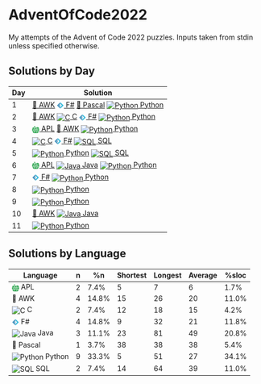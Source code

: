 # AdventOfCode2022
My attempts of the Advent of Code 2022 puzzles. 
Inputs taken from stdin unless specified otherwise.

## Solutions by Day
|Day|Solution|
|-|-|
|1|   [📄 AWK](awk/01.awk)  [<img src="_misc/fsharp.png" alt="F#" style="height: 1em; vertical-align:middle"> F#](fsharp/01.fs)  [📄 Pascal](pascal/01.pas)  [<img src="https://cdn.jsdelivr.net/gh/devicons/devicon/icons/python/python-original.svg" alt="Python" style="height: 1em; vertical-align:middle"> Python](python/01.py) |
|2|   [📄 AWK](awk/02.awk)  [<img src="https://cdn.jsdelivr.net/gh/devicons/devicon/icons/c/c-original.svg" alt="C" style="height: 1em; vertical-align:middle"> C](c/02.c)  [<img src="_misc/fsharp.png" alt="F#" style="height: 1em; vertical-align:middle"> F#](fsharp/02.fs)  [<img src="https://cdn.jsdelivr.net/gh/devicons/devicon/icons/python/python-original.svg" alt="Python" style="height: 1em; vertical-align:middle"> Python](python/02.py) |
|3|   [<img src="_misc/apl.png" alt="APL" style="height: 1em; vertical-align:middle"> APL](apl/03.apl)  [📄 AWK](awk/03.awk)  [<img src="https://cdn.jsdelivr.net/gh/devicons/devicon/icons/python/python-original.svg" alt="Python" style="height: 1em; vertical-align:middle"> Python](python/03.py) |
|4|   [<img src="https://cdn.jsdelivr.net/gh/devicons/devicon/icons/c/c-original.svg" alt="C" style="height: 1em; vertical-align:middle"> C](c/04.c)  [<img src="_misc/fsharp.png" alt="F#" style="height: 1em; vertical-align:middle"> F#](fsharp/04.fs)  [<img src="https://cdn.jsdelivr.net/gh/devicons/devicon/icons/postgresql/postgresql-original.svg" alt="SQL" style="height: 1em; vertical-align:middle"> SQL](sql/04.sql) |
|5|   [<img src="https://cdn.jsdelivr.net/gh/devicons/devicon/icons/python/python-original.svg" alt="Python" style="height: 1em; vertical-align:middle"> Python](python/05.py)  [<img src="https://cdn.jsdelivr.net/gh/devicons/devicon/icons/postgresql/postgresql-original.svg" alt="SQL" style="height: 1em; vertical-align:middle"> SQL](sql/05.sql) |
|6|   [<img src="_misc/apl.png" alt="APL" style="height: 1em; vertical-align:middle"> APL](apl/06.apl)  [<img src="https://cdn.jsdelivr.net/gh/devicons/devicon/icons/java/java-original.svg" alt="Java" style="height: 1em; vertical-align:middle"> Java](java/Day06.java)  [<img src="https://cdn.jsdelivr.net/gh/devicons/devicon/icons/python/python-original.svg" alt="Python" style="height: 1em; vertical-align:middle"> Python](python/06.py) |
|7|   [<img src="_misc/fsharp.png" alt="F#" style="height: 1em; vertical-align:middle"> F#](fsharp/07.fsx)  [<img src="https://cdn.jsdelivr.net/gh/devicons/devicon/icons/python/python-original.svg" alt="Python" style="height: 1em; vertical-align:middle"> Python](python/07.py) |
|8|   [<img src="https://cdn.jsdelivr.net/gh/devicons/devicon/icons/python/python-original.svg" alt="Python" style="height: 1em; vertical-align:middle"> Python](python/08.py) |
|9|   [<img src="https://cdn.jsdelivr.net/gh/devicons/devicon/icons/python/python-original.svg" alt="Python" style="height: 1em; vertical-align:middle"> Python](python/09.py) |
|10|   [📄 AWK](awk/10.awk)  [<img src="https://cdn.jsdelivr.net/gh/devicons/devicon/icons/java/java-original.svg" alt="Java" style="height: 1em; vertical-align:middle"> Java](java/Day10.java) |
|11|   [<img src="https://cdn.jsdelivr.net/gh/devicons/devicon/icons/python/python-original.svg" alt="Python" style="height: 1em; vertical-align:middle"> Python](python/11.py) |


## Solutions by Language
|Language|n|%n|Shortest|Longest|Average|%sloc|
|-|-|-|-|-|-|-|
<img src="_misc/apl.png" alt="APL" style="height: 1em; vertical-align:middle"> APL|2|7.4%|5|7|6|1.7%|
📄 AWK|4|14.8%|15|26|20|11.0%|
<img src="https://cdn.jsdelivr.net/gh/devicons/devicon/icons/c/c-original.svg" alt="C" style="height: 1em; vertical-align:middle"> C|2|7.4%|12|18|15|4.2%|
<img src="_misc/fsharp.png" alt="F#" style="height: 1em; vertical-align:middle"> F#|4|14.8%|9|32|21|11.8%|
<img src="https://cdn.jsdelivr.net/gh/devicons/devicon/icons/java/java-original.svg" alt="Java" style="height: 1em; vertical-align:middle"> Java|3|11.1%|23|81|49|20.8%|
📄 Pascal|1|3.7%|38|38|38|5.4%|
<img src="https://cdn.jsdelivr.net/gh/devicons/devicon/icons/python/python-original.svg" alt="Python" style="height: 1em; vertical-align:middle"> Python|9|33.3%|5|51|27|34.1%|
<img src="https://cdn.jsdelivr.net/gh/devicons/devicon/icons/postgresql/postgresql-original.svg" alt="SQL" style="height: 1em; vertical-align:middle"> SQL|2|7.4%|14|64|39|11.0%|